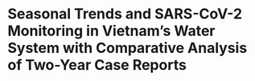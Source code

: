 # Seasonal Trends and SARS-CoV-2 Monitoring in Vietnam’s Water System with Comparative Analysis of Two-Year Case Reports
